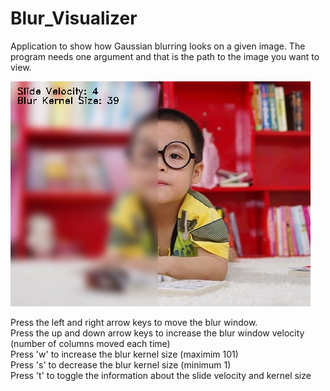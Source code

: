# Blur_Visualizer

Application to show how Gaussian blurring looks on a given image. The program needs one argument and that is the path to the image you want to view.

![Blurred Image](/test_images/boy_blurred.png)

Press the left and right arrow keys to move the blur window.\
Press the up and down arrow keys to increase the blur window velocity (number of columns moved each time)\
Press 'w' to increase the blur kernel size (maximim 101)\
Press 's' to decrease the blur kernel size (minimum 1)\
Press 't' to toggle the information about the slide velocity and kernel size
